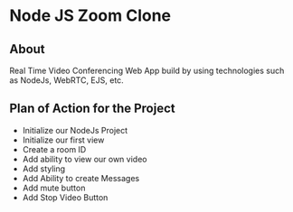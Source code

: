 # Node JS Zoom Clone

## About
Real Time Video Conferencing Web App build by using technologies such as NodeJs, WebRTC, EJS, etc.

## Plan of Action for the Project

- Initialize our NodeJs Project <DONE>
- Initialize our first view
- Create a room ID
- Add ability to view our own video
- Add styling
- Add Ability to create Messages
- Add mute button
- Add Stop Video Button

